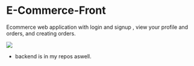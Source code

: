 # E-Commerce-Front

Ecommerce web application with login and signup , view your profile and orders, and creating orders. 


![](https://im3.ezgif.com/tmp/ezgif-3-069ff64bb1.gif)


* backend is in my repos aswell.
